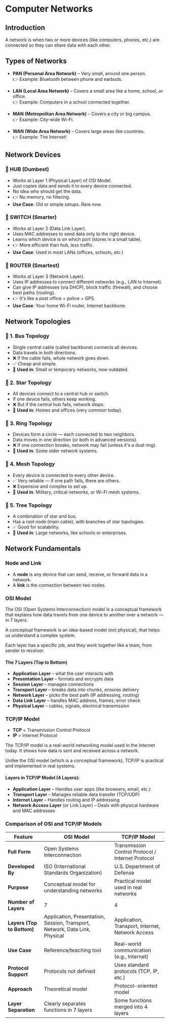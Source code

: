 # Computer Networks

## Introduction

A network is when two or more devices (like computers, phones, etc.) are connected so they can share data with each other.

## Types of Networks

- **PAN (Personal Area Network)** – Very small, around one person.  
    👉 Example: Bluetooth between phone and earbuds.

- **LAN (Local Area Network)** – Covers a small area like a home, school, or office.  
    👉 Example: Computers in a school connected together.

- **MAN (Metropolitan Area Network)** – Covers a city or big campus.  
    👉 Example: City-wide Wi-Fi.

- **WAN (Wide Area Network)** – Covers large areas like countries.  
    👉 Example: The Internet!

## Network Devices

### 🔸 HUB (Dumbest)
- Works at Layer 1 (Physical Layer) of OSI Model.
- Just copies data and sends it to every device connected.
- No idea who should get the data.
- 👉 No memory, no filtering.
- **Use Case**: Old or simple setups. Rare now.

### 🔸 SWITCH (Smarter)
- Works at Layer 2 (Data Link Layer).
- Uses MAC addresses to send data only to the right device.
- Learns which device is on which port (stores in a small table).
- 👉 More efficient than hub, less traffic.
- **Use Case**: Used in most LANs (offices, schools, etc.)

### 🔸 ROUTER (Smartest)
- Works at Layer 3 (Network Layer).
- Uses IP addresses to connect different networks (e.g., LAN to Internet).
- Can give IP addresses (via DHCP), block traffic (firewall), and choose best paths (routing).
- 👉 It's like a post office + police + GPS.
- **Use Case**: Your home Wi-Fi router, Internet backbone.

## Network Topologies

### 🔹 1. Bus Topology
- Single central cable (called backbone) connects all devices.
- Data travels in both directions.
- ❌ If the cable fails, whole network goes down.
- ✅ Cheap and simple.
- 🧠 **Used in**: Small or temporary networks, now outdated.

### 🔹 2. Star Topology
- All devices connect to a central hub or switch.
- If one device fails, others keep working.
- ❌ But if the central hub fails, network stops.
- 🧠 **Used in**: Homes and offices (very common today).

### 🔹 3. Ring Topology
- Devices form a circle — each connected to two neighbors.
- Data moves in one direction (or both in advanced versions).
- ❌ If one connection breaks, network may fail (unless it's a dual ring).
- 🧠 **Used in**: Some older network systems.

### 🔹 4. Mesh Topology
- Every device is connected to every other device.
- ✅ Very reliable — if one path fails, there are others.
- ❌ Expensive and complex to set up.
- 🧠 **Used in**: Military, critical networks, or Wi-Fi mesh systems.

### 🔹 5. Tree Topology
- A combination of star and bus.
- Has a root node (main cable), with branches of star topologies.
- ✅ Good for scalability.
- 🧠 **Used in**: Large networks, like schools or enterprises.

## Network Fundamentals

### Node and Link
- A **node** is any device that can send, receive, or forward data in a network.
- A **link** is the connection between two nodes.

### OSI Model
The OSI (Open Systems Interconnection) model is a conceptual framework that explains how data travels from one device to another over a network — in 7 layers.

A conceptual framework is an idea-based model (not physical), that helps us understand a complex system.

Each layer has a specific job, and they work together like a team, from sender to receiver.

#### The 7 Layers (Top to Bottom)
- **Application Layer** – what the user interacts with
- **Presentation Layer** – formats and encrypts data
- **Session Layer** – manages connections
- **Transport Layer** – breaks data into chunks, ensures delivery
- **Network Layer** – picks the best path (IP addressing, routing)
- **Data Link Layer** – handles MAC address, frames, error check
- **Physical Layer** – cables, signals, electrical transmission

### TCP/IP Model
- **TCP** = Transmission Control Protocol
- **IP** = Internet Protocol

The TCP/IP model is a real-world networking model used in the Internet today. It shows how data is sent and received across a network.

Unlike the OSI model (which is a conceptual framework), TCP/IP is practical and implemented in real systems.

#### Layers in TCP/IP Model (4 Layers):
- **Application Layer** – Handles user apps (like browsers, email, etc.)
- **Transport Layer** – Manages reliable data transfer (TCP/UDP)
- **Internet Layer** – Handles routing and IP addressing
- **Network Access Layer** (or Link Layer) – Deals with physical hardware and MAC addresses

### Comparison of OSI and TCP/IP Models

| Feature                    | **OSI Model**                                                               | **TCP/IP Model**                                  |
| -------------------------- | --------------------------------------------------------------------------- | ------------------------------------------------- |
| **Full Form**              | Open Systems Interconnection                                                | Transmission Control Protocol / Internet Protocol |
| **Developed By**           | ISO (International Standards Organization)                                  | U.S. Department of Defense                        |
| **Purpose**                | Conceptual model for understanding networks                                 | Practical model used in real networks             |
| **Number of Layers**       | 7                                                                           | 4                                                 |
| **Layers (Top to Bottom)** | Application, Presentation, Session, Transport, Network, Data Link, Physical | Application, Transport, Internet, Network Access  |
| **Use Case**               | Reference/teaching tool                                                     | Real-world communication (e.g., Internet)         |
| **Protocol Support**       | Protocols not defined                                                       | Uses standard protocols (TCP, IP, etc.)           |
| **Approach**               | Theoretical model                                                           | Protocol-oriented model                           |
| **Layer Separation**       | Clearly separates functions in 7 layers                                     | Some functions merged into 4 layers               |

